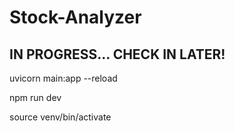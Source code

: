 # Stock-Analyzer

## IN PROGRESS... CHECK IN LATER!

uvicorn main:app --reload

npm run dev

source venv/bin/activate